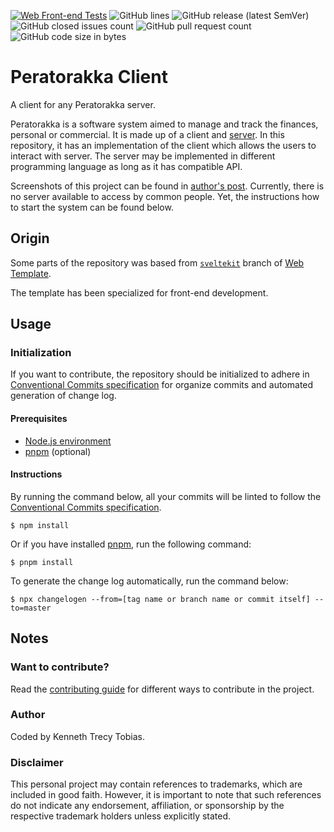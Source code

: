 [![Web Front-end Tests](https://img.shields.io/github/actions/workflow/status/KennethTrecy/peratorakka_client/front-end.yml?style=for-the-badge)](https://github.com/KennethTrecy/peratorakka_client/actions/workflows/front-end.yml)
![GitHub lines](https://img.shields.io/github/license/KennethTrecy/peratorakka_client?style=for-the-badge)
![GitHub release (latest SemVer)](https://img.shields.io/github/v/release/KennethTrecy/peratorakka_client?style=for-the-badge&display_name=tag&sort=semver)
![GitHub closed issues count](https://img.shields.io/github/issues-closed/KennethTrecy/peratorakka_client?style=for-the-badge)
![GitHub pull request count](https://img.shields.io/github/issues-pr-closed/KennethTrecy/peratorakka_client?style=for-the-badge)
![GitHub code size in bytes](https://img.shields.io/github/repo-size/KennethTrecy/peratorakka_client?style=for-the-badge)

# Peratorakka Client
A client for any Peratorakka server.

Peratorakka is a software system aimed to manage and track the finances, personal or commercial. It
is made up of a client and [server]. In this repository, it has an implementation of the client which allows the users to interact with server. The server may be implemented in different programming language as long as it has compatible API.

Screenshots of this project can be found in [author's post]. Currently, there is no server available
to access by common people. Yet, the instructions how to start the system can be found below.

## Origin
Some parts of the repository was based from [`sveltekit`] branch of [Web Template].

The template has been specialized for front-end development.

## Usage

### Initialization
If you want to contribute, the repository should be initialized to adhere in [Conventional Commits
specification] for organize commits and automated generation of change log.

#### Prerequisites
- [Node.js environment]
- [pnpm] (optional)

#### Instructions
By running the command below, all your commits will be linted to follow the [Conventional Commits
specification].
```
$ npm install
```

Or if you have installed [pnpm], run the following command:
```
$ pnpm install
```

To generate the change log automatically, run the command below:
```
$ npx changelogen --from=[tag name or branch name or commit itself] --to=master
```

## Notes

### Want to contribute?
Read the [contributing guide] for different ways to contribute in the project.

### Author
Coded by Kenneth Trecy Tobias.

### Disclaimer
This personal project may contain references to trademarks, which are included in good faith. However, it is important to note that such references do not indicate any endorsement, affiliation, or sponsorship by the respective trademark holders unless explicitly stated.

[`sveltekit`]: https://github.com/KennethTrecy/web_template/tree/sveltekit
[Web Template]: https://github.com/KennethTrecy/web_template/
[MIT]: https://github.com/KennethTrecy/web_template/blob/master/LICENSE
[Node.js environment]: https://nodejs.org/en/
[pnpm]: https://pnpm.io/installation
[Conventional Commits specification]: https://www.conventionalcommits.org/en/v1.0.0/
[contributing guide]: ./CONTRIBUTING.md
[server]: https://github.com/KennethTrecy/peratorakka_server
[author's post]: https://www.linkedin.com/posts/kenneth-trecy-tobias_good-day-everyone-after-five-months-of-testing-activity-7134037085828616192-Xtvx
